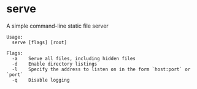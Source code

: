 # serve

A simple command-line static file server

```
Usage:
  serve [flags] [root]

Flags:
  -a    Serve all files, including hidden files
  -d    Enable directory listings
  -l    Specify the address to listen on in the form `host:port` or `port`
  -q    Disable logging
```
